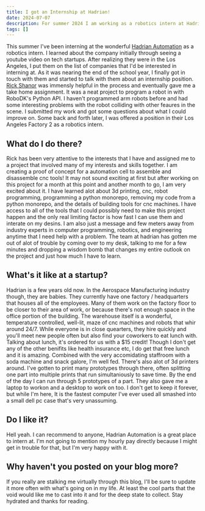 ```yaml
---
title: I got an Internship at Hadrian!
date: 2024-07-07
description: For summer 2024 I am working as a robotics intern at Hadrian Automation
tags: []
---
```


This summer I've been interning at the wonderful [Hadrian Automation](https://www.hadrian.co/) as a robotics intern. I learned about the company initially through seeing a youtube video on tech startups. After realizing they were in the Los Angeles, I put them on the list of companies that I'd be interested in interning at. As it was nearing the end of the school year, I finally got in touch with them and started to talk with them about an internship position. [Rick Shanor](https://www.rickshanor.com/) was immensly helpful in the process and eventually gave me a take home assignment. It was a neat project to program a robot in with RoboDK's Python API. I haven't programmed arm robots before and had some interesting problems with the robot colliding with other feaures in the scene. I submitted my work and got some questions about what I could improve on. Some back and forth later, I was offered a position in their Los Angeles Factory 2 as a robotics intern. 

## What do I do there?

Rick has been very attentive to the interests that I have and assigned me to a project that involved many of my interests and skills together. I am creating a proof of concept for a automation cell to assemble and disassemble cnc tools! It may not sound exciting at first but after working on this project for a month at this point and another month to go, I am very excited about it. I have learned alot about 3d printing, cnc, robot programming, programming a python monorepo, removing my code from a python monorepo, and the details of building tools for cnc machines. I have access to all of the tools that I could possibly need to make this project happen and the only real limiting factor is how fast I can use them and interate on my desins. I am also just a message and few meters away from industry experts in computer programming, robotics, and engineering anytime that I need help with a problem. The team at hadrian has gotten me out of alot of trouble by coming over to my desk, talking to me for a few minutes and dropping a wisdom bomb that changes my entire outlook on the project and just how much I have to learn. 

## What's it like at a startup?

Hadrian is a few years old now. In the Aerospace Manufacturing industry though, they are babies. They currently have one factory / headquarters that houses all of the employees. Many of them work on the factory floor to be closer to their area of work, or because there's not enough space in the office portion of the building. The warehouse itself is a wonderful, temperature controlled, well-lit, maze of cnc machines and robots that whir around 24/7. While everyone is in close quearters, they hire quickly and you'll meet new people often but also find your coworkers to eat lunch with. Talking about lunch, it's ordered for us with a $15 credit! Though I don't get any of the other benifits like health insurance etc, I do get that free lunch and it is amazing. Combined with the very accomidating staffroom with a soda machine and snack galore, I'm well fed. There's also alot of 3d printers around. I've gotten to print many prototypes through there, often splitting one part into multiple prints that run simultaniously to save time. By the end of the day I can run through 5 prototypes of a part. They also gave me a laptop to workon and a desktop to work on too. I don't get to keep it forever, but while I'm here, It is the fastest computer I've ever used all smashed into a small dell pc case that's very unassuming.

## Do I like it?

Hell yeah. I can recommend to anyone, Hadrian Automation is a great place to intern at. I'm not going to mention my hourly pay directly because I might get in trouble for that, but I'm very happy with it.

## Why haven't you posted on your blog more?

If you really are stalking me virtually through this blog, I'll be sure to update it more often with what's going on in my life. At least the cool parts that the void would like me to cast into it and for the deep state to collect. Stay hydrated and thanks for reading.

